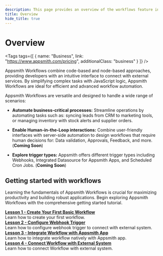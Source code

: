 ```yaml
---
description: This page provides an overview of the workflows feature in Appsmith, detailing its key components and functionality.
title: Overview
hide_title: true
---
```

<!-- vale off -->

<div className="tag-wrapper">
 <h1>Overview </h1>

<Tags
tags={[
{ name: "Business", link: "https://www.appsmith.com/pricing", additionalClass: "business" }
]}
/>

</div>

<!-- vale on -->


Appsmith Workflows combine code-based and node-based approaches, providing developers with an intuitive interface to connect with external services. By simplifying complex tasks with JavaScript logic, Appsmith Workflows are ideal for efficient and advanced workflow automation.

Appsmith Workflows are versatile and designed to handle a wide range of scenarios:

  * **Automate business-critical processes:** Streamline operations by automating tasks such as: syncing leads from CRM to marketing tools, or managing inventory with stock alerts and supplier orders.

  * **Enable Human-in-the-Loop interactions:** Combine user-friendly interfaces with server-side automation to design workflows that require human decisions for: Data validation, Approvals, Feedback, and more. (**Coming Soon**)

  * **Explore trigger types:** Appsmith offers different trigger types including Webhooks, Integrated Datasource for Appsmith Apps, and Scheduled Cron Jobs. (**Coming Soon**)

## Getting started with workflows

Learning the fundamentals of Appsmith Workflows is crucial for maximizing productivity and building robust applications. Begin exploring Appsmith Workflows with the comprehensive getting started tutorial. 

<div className="containerGridSampleApp">
   <div className="containerColumnSampleApp columnGrid column-one">
    <div className="containerCol">
      </div> 
      <b><a href="/workflows/tutorials/create-workflow">Lesson 1 - Create Your First Basic Workflow</a></b>
      <div className="containerDescription">
        Learn how to create your first workflow.
      </div>
   </div>
   <div className="containerColumnSampleApp columnGrid column-two">
   <div className="containerCol">
      </div> 
      <b><a href="/workflows/tutorials/create-workflow">Lesson 2 - Configure Webhook Trigger</a></b>
      <div className="containerDescription">
        Learn how to configure webhook trigger to connect with external system.
      </div>
   </div>
</div>
<div className="containerGridSampleApp">
   <div className="containerColumnSampleApp columnGrid column-three">
    <div className="containerCol">
      </div> 
      <b><a href="/workflows/tutorials/create-workflow">Lesson 3 - Integrate Workflow with Appsmith App</a></b>
      <div className="containerDescription">
        Learn how to integrate workflow natively with Appsmith app.
      </div>
   </div>
   <div className="containerColumnSampleApp columnGrid column-four">
   <div className="containerCol">
      </div> 
      <b><a href="/workflows/tutorials/create-workflow">Lesson 4 - Connect Workflow with External System</a></b>
      <div className="containerDescription">
        Learn how to connect Workflow with external system.
      </div>
   </div>
</div>